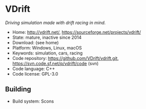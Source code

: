 # VDrift

_Driving simulation made with drift racing in mind._

- Home: http://vdrift.net/, https://sourceforge.net/projects/vdrift/
- State: mature, inactive since 2014
- Download: (see home)
- Platform: Windows, Linux, macOS
- Keywords: simulation, cars, racing
- Code repository: https://github.com/VDrift/vdrift.git, https://svn.code.sf.net/p/vdrift/code (svn)
- Code language: C++
- Code license: GPL-3.0

## Building

- Build system: Scons
